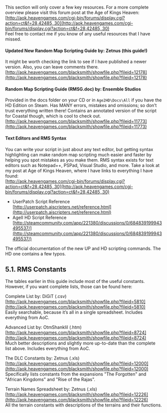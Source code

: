 This section will only cover a few key resources. For a more complete overview please visit this forum post at the Age of Kings Heaven: [http://aok.heavengames.com/cgi-bin/forums/display.cgi?action=ct&f=28,42485,,30](http://aok.heavengames.com/cgi-bin/forums/display.cgi?action=ct&f=28,42485,,30)  
Feel free to contact me if you know of any useful resources that I have missed.

#### Updated New Random Map Scripting Guide by: Zetnus (this guide!)
It might be worth checking the link to see if I have published a newer version. Also, you can leave comments there.  
[http://aok.heavengames.com/blacksmith/showfile.php?fileid=12178](http://aok.heavengames.com/blacksmith/showfile.php?fileid=12178)

#### Random Map Scripting Guide (RMSG.doc) by: Ensemble Studios 
Provided in the docs folder on your CD or in `Age2HD\Docs\All` if you have the HD Edition on Steam. Has MANY errors, mistakes and omissions; so don’t trust everything written there! Contains an annotated version of the script for Coastal though, which is cool to check out.  
[http://aok.heavengames.com/blacksmith/showfile.php?fileid=11773](http://aok.heavengames.com/blacksmith/showfile.php?fileid=11773)

#### Text Editors and RMS Syntax
You can write your script in just about any text editor, but getting syntax highlighting can make random map scripting much easier and faster by helping you spot mistakes as you make them. RMS syntax exists for text editors such as Notepad++, PSPad, Visual Studio, and more.  Take a look at my post at Age of Kings Heaven, where I have links to everything I have found:  
[http://aok.heavengames.com/cgi-bin/forums/display.cgi?action=ct&f=28,42485,,30](http://aok.heavengames.com/cgi-bin/forums/display.cgi?action=ct&f=28,42485,,30)

- UserPatch Script Reference  
    [http://userpatch.aiscripters.net/reference.html](http://userpatch.aiscripters.net/reference.html)
- AgeII HD Script Reference  
    [http://steamcommunity.com/app/221380/discussions/0/684839199943495537/](http://steamcommunity.com/app/221380/discussions/0/684839199943495537/)

The official documentation of the new UP and HD scripting commands.  The HD one contains a few typos.


## 5.1. RMS Constants
The tables earlier in this guide include most of the useful constants. However, if you want complete lists, those can be found here:

Complete List by: DiGiT (.csv)  
[http://aok.heavengames.com/blacksmith/showfile.php?fileid=5810](http://aok.heavengames.com/blacksmith/showfile.php?fileid=5810)  
Easily searchable, because it’s all in a single spreadsheet. Includes everything from AoC.

Advanced List by: OtmShankIiI (.htm)  
[http://aok.heavengames.com/blacksmith/showfile.php?fileid=8724](http://aok.heavengames.com/blacksmith/showfile.php?fileid=8724)  
Much better descriptions and slightly more up-to-date than the complete list above. Includes everything from AoC.

The DLC Constants by: Zetnus (.xls)  
[http://aok.heavengames.com/blacksmith/showfile.php?fileid=12000](http://aok.heavengames.com/blacksmith/showfile.php?fileid=12000)  
Specifically lists constants from the expansions "The Forgotten" and "African Kingdoms" and "Rise of the Rajas".

Terrain Names Spreadsheet by: Zetnus (.xls)  
[http://aok.heavengames.com/blacksmith/showfile.php?fileid=12226](http://aok.heavengames.com/blacksmith/showfile.php?fileid=12226)  
All the terrain constants with descriptions of the terrains and their functions. 
